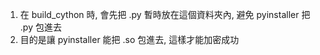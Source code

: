 1. 在 build_cython 時, 會先把 .py 暫時放在這個資料夾內, 避免 pyinstaller 把 .py 包進去
2. 目的是讓 pyinstaller 能把 .so 包進去, 這樣才能加密成功
